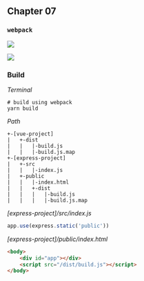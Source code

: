 ## Chapter 07

### `webpack`

![](https://u.cubeupload.com/jeud/1Qo4yWofQHQKSOtLtTD5.png)

![](https://u.cubeupload.com/jeud/102016buildfastwithw.jpg)

### Build

*Terminal*

```
# build using webpack
yarn build
```

*Path*

```
+-[vue-project]
|   +-dist
|   |   |-build.js
|   |   |-build.js.map
+-[express-project]
|   +-src
|   |   |-index.js
|   +-public
|   |   |-index.html
|   |   +-dist
|   |   |   |-build.js
|   |   |   |-build.js.map
```

*[express-project]/src/index.js*

```js
app.use(express.static('public'))
```

*[express-project]/public/index.html*

```html
<body>
    <div id="app"></div>
    <script src="/dist/build.js"></script>
</body>
```
